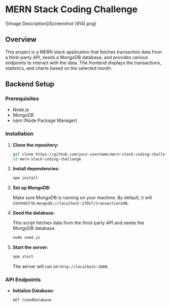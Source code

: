 # MERN Stack Coding Challenge
![Image Description](Screenshot (914).png)
## Overview

This project is a MERN stack application that fetches transaction data from a third-party API, seeds a MongoDB database, and provides various endpoints to interact with the data. The frontend displays the transactions, statistics, and charts based on the selected month.

## Backend Setup

### Prerequisites

- Node.js
- MongoDB
- npm (Node Package Manager)

### Installation

1. **Clone the repository:**

    ```bash
    git clone https://github.com/your-username/mern-stack-coding-challenge.git
    cd mern-stack-coding-challenge
    ```

2. **Install dependencies:**

    ```bash
    npm install
    ```

3. **Set up MongoDB:**

    Make sure MongoDB is running on your machine. By default, it will connect to `mongodb://localhost:27017/transactionsDB`.

4. **Seed the database:**

    This script fetches data from the third-party API and seeds the MongoDB database.

    ```bash
    node seed.js
    ```

5. **Start the server:**

    ```bash
    npm start
    ```

    The server will run on `http://localhost:3000`.

### API Endpoints

- **Initialize Database:**

  ```bash
  GET /seedDatabase
